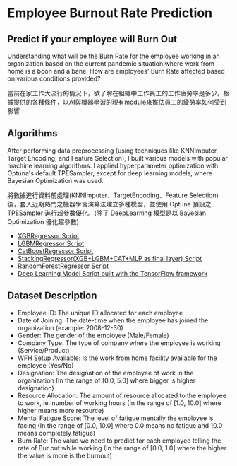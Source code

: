 # Employee Burnout Rate Prediction
## Predict if your employee will Burn Out
Understanding what will be the Burn Rate for the employee working in an organization based on the current pandemic situation where work from home is a boon and a bane. How are employees' Burn Rate affected based on various conditions provided?

當前在家工作大流行的情況下，欲了解在組織中工作員工的工作疲勞率是多少。根據提供的各種條件，以AI與機器學習的現有module來推估員工的疲勞率如何受到影響

## Algorithms
After performing data preprocessing (using techniques like KNNImputer, Target Encoding, and Feature Selection), I built various models with popular machine learning algorithms. I applied hyperparameter optimization with Optuna's default TPESampler, except for deep learning models, where Bayesian Optimization was used.

將數據進行資料前處理(KNNImputer、TargetEncoding、Feature Selection)後，套入近期熱門之機器學習演算法建立多種模型，並使用 Optuna 預設之 TPESampler 進行超參數優化。(除了 DeepLearning 模型是以 Bayesian Optimization 優化超參數)

- [XGBRegressor Script](https://github.com/Kev107034011/burnout-rate-prediction/blob/main/BurnoutRate_Prediction_XGBoost.ipynb)
- [LGBMRegressor Script](https://github.com/Kev107034011/burnout-rate-prediction/blob/main/BurnoutRate_Prediction_LightGBM.ipynb)
- [CatBoostRegressor Script](https://github.com/Kev107034011/burnout-rate-prediction/blob/main/BurnoutRate_Prediction_CATBoost.ipynb)
- [StackingRegressor(XGB+LGBM+CAT+MLP as final layer) Script](https://github.com/Kev107034011/burnout-rate-prediction/blob/main/BurnoutRate_Prediction_Stacking.ipynb)
- [RandomForestRegressor Script](https://github.com/Kev107034011/burnout-rate-prediction/blob/main/BurnoutRate_Prediction_RandomForest.ipynb)
- [Deep Learning Model Script built with the TensorFlow framework](https://github.com/Kev107034011/burnout-rate-prediction/blob/main/BurnoutRate_Prediction_DeepLearning.ipynb)

## Dataset Description
- Employee ID: The unique ID allocated for each employee
- Date of Joining: The date-time when the employee has joined the organization (example: 2008-12-30)
- Gender: The gender of the employee (Male/Female)
- Company Type: The type of company where the employee is working (Service/Product)
- WFH Setup Available: Is the work from home facility available for the employee (Yes/No)
- Designation: The designation of the employee of work in the organization (In the range of [0.0, 5.0] where bigger is higher designation)
- Resource Allocation: The amount of resource allocated to the employee to work, ie. number of working hours (In the range of [1.0, 10.0] where higher means more resource)
- Mental Fatigue Score: The level of fatigue mentally the employee is facing (In the range of [0.0, 10.0] where 0.0 means no fatigue and 10.0 means completely fatigue)
- Burn Rate: The value we need to predict for each employee telling the rate of Bur out while working (In the range of [0.0, 1.0] where the higher the value is more is the burnout)
